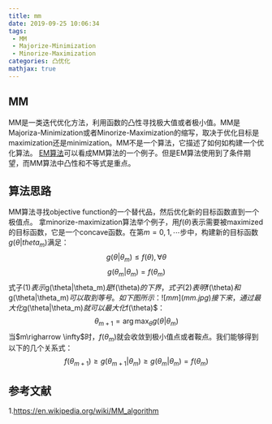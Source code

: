 ```yaml
---
title: mm
date: 2019-09-25 10:06:34
tags:
 - MM
 - Majorize-Minimization
 - Minorize-Maximization
categories: 凸优化
mathjax: true
---
```


## MM
MM是一类迭代优化方法，利用函数的凸性寻找极大值或者极小值。MM是Majoriza-Minimization或者Minorize-Maximization的缩写，取决于优化目标是maximization还是minimization。MM不是一个算法，它描述了如何如构建一个优化算法。
[EM算法](https://mxxhcm.github.io/2019/01/21/expectatin_maximization/)可以看成MM算法的一个例子。但是EM算法使用到了条件期望，而MM算法中凸性和不等式是重点。

## 算法思路
MM算法寻找objective function的一个替代品，然后优化新的目标函数直到一个极值点。
拿minorize-maximization算法举个例子，用$f(\theta)$表示需要被maximized的目标函数，它是一个concave函数。在第$m=0,1,\cdots$步中，构建新的目标函数$g(\theta|theta_m)$满足：
$$g(\theta|\theta_m) \le f(\theta), \forall \theta \tag{1}$$
$$g(\theta_m|\theta_m) = f(\theta_m) \tag{2}$$
式子$(1)表示$g(\theta|\theta_m)$是$f(\theta)$的下界，式子$(2)$表明$f(\theta)$和$g(\theta|\theta_m)$可以取到等号。
如下图所示：
![mm](mm.jpg)
接下来，通过最大化$g(\theta|\theta_m)$就可以最大化$f(\theta)$：
$$\theta_{m+1} = \arg \max_{\theta} g(\theta|\theta_m) \tag{3}$$
当$m\righarrow \infty$时，$f(\theta_m)$就会收敛到极小值点或者鞍点。我们能够得到以下的几个关系式：
$$f(\theta_{m+1}) \ge g(\theta_{m+1}|\theta_m) \ge g(\theta_m|\theta_m)=f(\theta_m) $$


## 参考文献
1.https://en.wikipedia.org/wiki/MM_algorithm
